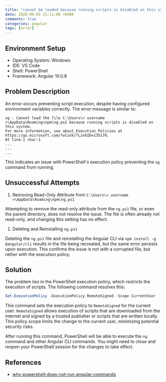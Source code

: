 ```yaml
---
title: "cannot be loaded because running scripts is disabled on this system"
date: 2020-09-01 21:11:00 +0900
comments: true
categories: angular
tags: [error]
---
```



## Environment Setup

- Operating System: Windows
- IDE: VS Code
- Shell: PowerShell
- Framework: Angular 10.0.8

## Problem Description

An error occurs preventing script execution, despite having configured environment variables correctly. The error message is similar to:

```
ng : Cannot load the file C:\Users\< username >\AppData\Roaming\npm\ng.ps1 because running scripts is disabled on this system. 
For more information, see about_Execution_Policies at https://go.microsoft.com/fwlink/?LinkID=135170.
At line:1 char:1
...
...
...
```

This indicates an issue with PowerShell's execution policy preventing the `ng` command from running.

## Unsuccessful Attempts

1. Removing Read-Only Attribute from `C:\Users\< username >\AppData\Roaming\npm\ng.ps1`

Attempting to remove the read-only attribute from the `ng.ps1` file, or even the parent directory, does not resolve the issue. The file is often already not read-only, and changing this setting has no effect.

1. Deleting and Reinstalling `ng.ps1`

Deleting the `ng.ps1` file and reinstalling the Angular CLI via `npm install -g @angular/cli` results in the file being recreated, but the same error persists upon execution. This confirms the issue is not with a corrupted file, but rather with the execution policy.

## Solution

The problem lies in the PowerShell execution policy, which restricts the execution of scripts. The following command resolves this:

```powershell
Set-ExecutionPolicy -ExecutionPolicy RemoteSigned -Scope CurrentUser
```

This command sets the execution policy to `RemoteSigned` for the current user.  `RemoteSigned` allows execution of scripts that are downloaded from the internet and signed by a trusted publisher or scripts that are written locally.  This policy scope limits the change to the current user, minimizing potential security risks.

After running this command, PowerShell will be able to execute the `ng` command and other Angular CLI commands. You might need to close and reopen your PowerShell session for the changes to take effect.

## References

- [why-powershell-does-not-run-angular-commands](https://stackoverflow.com/questions/58032631/why-powershell-does-not-run-angular-commands)